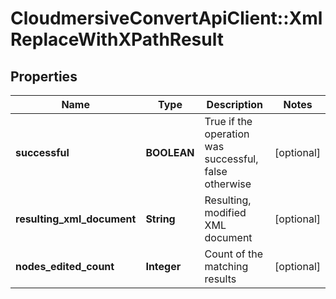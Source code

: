 # CloudmersiveConvertApiClient::XmlReplaceWithXPathResult

## Properties
Name | Type | Description | Notes
------------ | ------------- | ------------- | -------------
**successful** | **BOOLEAN** | True if the operation was successful, false otherwise | [optional] 
**resulting_xml_document** | **String** | Resulting, modified XML document | [optional] 
**nodes_edited_count** | **Integer** | Count of the matching results | [optional] 


